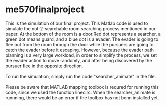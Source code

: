 # me570finalproject
This is the simulation of our final project. This Matlab code is used to simulate the not-2-searchable room searching process mentioned in our paper. At the bottom of the room is a door.Red dot represents a searcher, a green dot means guard, and a blue dot is a evader. The evader is going to flee out from the room through the door while the pursuers are going to catch the evader before it escaping. However, because the evader path planning is a very large workload, in order to simplify the process, we set the evader action to move randomly, and after being discovered by the pursuer flee in the opposite direction.\
\
To run the simulation, simply run the code "searcher_animate" in the file.\
\
Please be aware that MATLAB mapping toolbox is requred for running this code, since we used the function linecirc. When the searcher_animate is runnning, there would be an error if the toolbox has not benn installed yet. 
